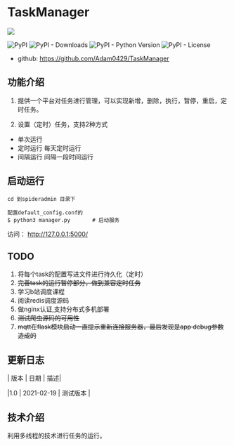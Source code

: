 # TaskManager

![](image/logo.png)

![PyPI](https://img.shields.io/pypi/v/spideradmin.svg)
![PyPI - Downloads](https://img.shields.io/pypi/dm/SpiderAdmin)
![PyPI - Python Version](https://img.shields.io/pypi/pyversions/SpiderAdmin)
![PyPI - License](https://img.shields.io/pypi/l/SpiderAdmin)

- github: https://github.com/Adam0429/TaskManager


## 功能介绍
1. 提供一个平台对任务进行管理，可以实现新增，删除，执行，暂停，重启，定时任务。

2. 设置（定时）任务，支持2种方式
- 单次运行 
- 定时运行 每天定时运行
- 间隔运行 间隔一段时间运行

## 启动运行

```
cd 到spideradmin 目录下

配置default_config.conf的
$ python3 manager.py       # 启动服务

```
访问：
http://127.0.0.1:5000/


## TODO
1. 将每个task的配置写进文件进行持久化（定时）
2. ~~完善task的运行暂停部分，做到兼容定时任务~~
3. 学习b站调度课程
4. 阅读redis调度源码
5. 做nginx认证,支持分布式多机部署
6. ~~测试爬虫源码的可用性~~
7. ~~mqtt在flask模块启动一直提示重新连接服务器，最后发现是app debug参数造成的~~

## 更新日志

| 版本 | 日期 | 描述|

|1.0 | 2021-02-19 | 测试版本 |

## 技术介绍

利用多线程的技术进行任务的运行。




